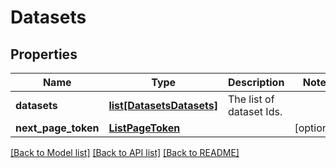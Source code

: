# Datasets

## Properties
Name | Type | Description | Notes
------------ | ------------- | ------------- | -------------
**datasets** | [**list[DatasetsDatasets]**](DatasetsDatasets.md) | The list of dataset Ids. | 
**next_page_token** | [**ListPageToken**](ListPageToken.md) |  | [optional] 

[[Back to Model list]](../README.md#documentation-for-models) [[Back to API list]](../README.md#documentation-for-api-endpoints) [[Back to README]](../README.md)

